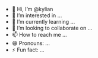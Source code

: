 - 👋 Hi, I’m @kylian
- 👀 I’m interested in ...
- 🌱 I’m currently learning ...
- 💞️ I’m looking to collaborate on ...
- 📫 How to reach me ...
- 😄 Pronouns: ...
- ⚡ Fun fact: ...

<!---
kailsux/kailsux is a ✨ special ✨ repository because its `README.md` (this file) appears on your GitHub profile.
You can click the Preview link to take a look at your changes.
--->
